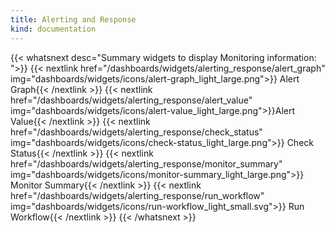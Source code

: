 ```yaml
---
title: Alerting and Response
kind: documentation
---
```


{{< whatsnext desc="Summary widgets to display Monitoring information: ">}}
    {{< nextlink href="/dashboards/widgets/alerting_response/alert_graph" 
        img="dashboards/widgets/icons/alert-graph_light_large.png">}} Alert Graph{{< /nextlink >}}
    {{< nextlink href="/dashboards/widgets/alerting_response/alert_value" 
        img="dashboards/widgets/icons/alert-value_light_large.png">}}Alert Value{{< /nextlink >}}
    {{< nextlink href="/dashboards/widgets/alerting_response/check_status" 
        img="dashboards/widgets/icons/check-status_light_large.png">}} Check Status{{< /nextlink >}}
    {{< nextlink href="/dashboards/widgets/alerting_response/monitor_summary" 
        img="dashboards/widgets/icons/monitor-summary_light_large.png">}} Monitor Summary{{< /nextlink >}}
    {{< nextlink href="/dashboards/widgets/alerting_response/run_workflow" 
        img="dashboards/widgets/icons/run-workflow_light_small.svg">}} Run Workflow{{< /nextlink >}}
{{< /whatsnext >}}